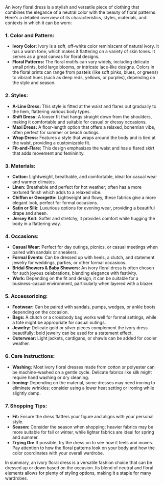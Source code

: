 An ivory floral dress is a stylish and versatile piece of clothing that combines the elegance of a neutral color with the beauty of floral patterns. Here's a detailed overview of its characteristics, styles, materials, and contexts in which it can be worn:

### 1. **Color and Pattern:**
   - **Ivory Color:** Ivory is a soft, off-white color reminiscent of natural ivory. It has a warm tone, which makes it flattering on a variety of skin tones. It serves as a great canvas for floral designs.
   - **Floral Patterns:** The floral motifs can vary widely, including delicate small prints, bold large blooms, or intricate lace-like designs. Colors in the floral prints can range from pastels (like soft pinks, blues, or greens) to vibrant hues (such as deep reds, yellows, or purples), depending on the style and season.

### 2. **Styles:**
   - **A-Line Dress:** This style is fitted at the waist and flares out gradually to the hem, flattering various body types.
   - **Shift Dress:** A looser fit that hangs straight down from the shoulders, making it comfortable and suitable for casual or dressy occasions.
   - **Maxi Dress:** A floor-length option that offers a relaxed, bohemian vibe, often perfect for summer or beach outings.
   - **Wrap Dress:** Features a style that wraps around the body and is tied at the waist, providing a customizable fit.
   - **Fit-and-Flare:** This design emphasizes the waist and has a flared skirt that adds movement and femininity.

### 3. **Materials:**
   - **Cotton:** Lightweight, breathable, and comfortable, ideal for casual wear and warmer climates.
   - **Linen:** Breathable and perfect for hot weather; often has a more textured finish which adds to a relaxed vibe.
   - **Chiffon or Georgette:** Lightweight and flowy, these fabrics give a more elegant look, perfect for formal occasions.
   - **Satin or Silk:** Luxurious options for evening wear, providing a beautiful drape and sheen.
   - **Jersey Knit:** Softer and stretchy, it provides comfort while hugging the body in a flattering way.

### 4. **Occasions:**
   - **Casual Wear:** Perfect for day outings, picnics, or casual meetings when paired with sandals or sneakers.
   - **Formal Events:** Can be dressed up with heels, a clutch, and statement jewelry for weddings, parties, or other formal occasions.
   - **Bridal Showers & Baby Showers:** An ivory floral dress is often chosen for such joyous celebrations, blending elegance with festivity.
   - **Work:** Depending on the fit and design, it can be suitable for a business-casual environment, particularly when layered with a blazer.

### 5. **Accessorizing:**
   - **Footwear:** Can be paired with sandals, pumps, wedges, or ankle boots depending on the occasion.
   - **Bags:** A clutch or a crossbody bag works well for formal settings, while a tote might be appropriate for casual outings.
   - **Jewelry:** Delicate gold or silver pieces complement the ivory dress beautifully; bold jewelry can be used for a statement effect.
   - **Outerwear:** Light jackets, cardigans, or shawls can be added for cooler weather.

### 6. **Care Instructions:**
   - **Washing:** Most ivory floral dresses made from cotton or polyester can be machine-washed on a gentle cycle. Delicate fabrics like silk might require hand washing or dry cleaning.
   - **Ironing:** Depending on the material, some dresses may need ironing to eliminate wrinkles; consider using a lower heat setting or ironing while slightly damp.

### 7. **Shopping Tips:**
   - **Fit:** Ensure the dress flatters your figure and aligns with your personal style.
   - **Season:** Consider the season when shopping; heavier fabrics may be more suitable for fall or winter, while lighter fabrics are ideal for spring and summer.
   - **Trying On:** If possible, try the dress on to see how it feels and moves. Pay attention to how the floral patterns look on your body and how the color coordinates with your overall wardrobe.

In summary, an ivory floral dress is a versatile fashion choice that can be dressed up or down based on the occasion. Its blend of neutral and floral elements allows for plenty of styling options, making it a staple for many wardrobes.